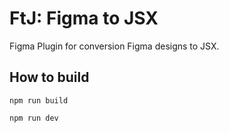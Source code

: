 # FtJ: Figma to JSX

Figma Plugin for conversion Figma designs to JSX.

## How to build
```Create build of plugon
npm run build
```
```Watch changes and create build
npm run dev
```
